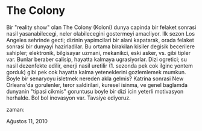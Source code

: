 # The Colony
Bir "reality show" olan The Colony (Koloni) dunya capinda bir felaket sonrasi nasil yasanabilecegi, neler olabilecegini gostermeyi amacliyor. Ilk sezon Los Angeles sehrinde gecti; dizinin yapimcilari bir alani kapatarak, orada felaket sonrasi bir dunyayi hazirladilar. Bu ortama birakilan  kisiler degisik becerilere sahipler;  elektronik, bilgisayar uzmani, mekanikci, eski asker, vs. gibi tipler var. Bunlar beraber calisip, hayatta kalmaya ugrasiyorlar. Dizi ogretici; su nasil dezenfekte edilir, enerji nasil uretilir (1. sezonda pek cok ilginc yontem gorduk) gibi pek cok hayatta kalma yeteneklerini gozlemlemek mumkun. Boyle bir senaryoyu isletmek nereden akla gelmis? Katrina sonrasi New Orleans'da gorulenler, teror saldirilari, kuresel isinma, ve genel baglamda dunyanin "tipasi cikmis" goruntusu boyle bir dizi icin yeterli motivasyon herhalde. Bol bol inovasyon var. Tavsiye ediyoruz.







zaman:

Ağustos 11, 2010










